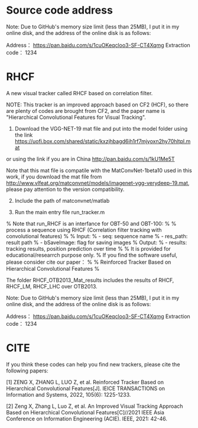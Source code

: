 # Source code address
Note: 
Due to GitHub's memory size limit (less than 25MB), I put it in my online disk, and the address of the online disk is as follows: 

Address： https://pan.baidu.com/s/1cuOKeqcloo3-SF-CT4Xqmg 
Extraction code： 1234


# RHCF
A new visual tracker called RHCF based on correlation filter.

NOTE: This tracker is an improved approach based on CF2 (HCF), so there are plenty of codes are brought from CF2, and the paper name is "Hierarchical Convolutional Features for Visual Tracking".

1. Download the VGG-NET-19 mat file and put into the model folder using the link
https://uofi.box.com/shared/static/kxzjhbagd6ih1rf7mjyoxn2hy70hltpl.mat

or using the link if you are in China
http://pan.baidu.com/s/1kU1Me5T 

Note that this mat file is compatile with the MatConvNet-1beta10 used in this work, if you download the mat file from
http://www.vlfeat.org/matconvnet/models/imagenet-vgg-verydeep-19.mat,
please pay attention to the version compatibility.  

2. Include the path of matconvnet/matlab

3. Run the main entry file run_tracker.m

% Note that run_RHCF is an interfance for OBT-50 and OBT-100:
%
% process a sequence using RHCF (Correlation filter tracking with convolutional features)
%
% Input:
%     - seq:        sequence name
%     - res_path:   result path
%     - bSaveImage: flag for saving images
% Output:
%     - results: tracking results, position prediction over time
%
%   It is provided for educational/researrch purpose only.
%   If you find the software useful, please consider cite our paper：
%
%   Reinforced Tracker Based on Hierarchical Convolutional Features
%

The folder RHCF_OTB2013_Mat_results includes the results of RHCF, RHCF_LM, RHCF_LHC over OTB2013.


Note: 
Due to GitHub's memory size limit (less than 25MB), I put it in my online disk, and the address of the online disk is as follows: 

Address： https://pan.baidu.com/s/1cuOKeqcloo3-SF-CT4Xqmg 
Extraction code： 1234

# CITE
If you think these codes can help you find new trackers, please cite the following papers:

[1] ZENG X, ZHANG L, LUO Z, et al. Reinforced Tracker Based on Hierarchical Convolutional Features[J]. IEICE TRANSACTIONS on Information and Systems, 2022, 105(6): 1225-1233.

[2] Zeng X, Zhang L, Luo Z, et al. An Improved Visual Tracking Approach Based on Hierarchical Convolutional Features[C]//2021 IEEE Asia Conference on Information Engineering (ACIE). IEEE, 2021: 42-46.


